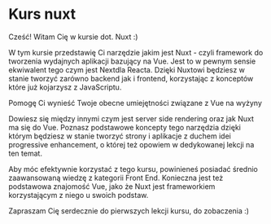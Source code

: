 # Kurs nuxt

Cześć! Witam Cię w kursie dot. Nuxt :) 

W tym kursie przedstawię Ci narzędzie jakim jest Nuxt - czyli framework do tworzenia wydajnych aplikacji bazujący na Vue. Jest to w pewnym sensie ekwiwalent tego czym jest Nextdla Reacta. Dzięki Nuxtowi będziesz w stanie tworzyć zarówno backend jak i frontend, korzystając z konceptów które już kojarzysz z JavaScriptu.

Pomogę Ci wynieść Twoje obecne umiejętności związane z Vue na wyżyny 

Dowiesz się między innymi czym jest server side rendering oraz jak Nuxt ma się do Vue. Poznasz podstawowe koncepty tego narzędzia dzięki którym będziesz w stanie tworzyć strony i aplikacje z duchem idei progressive enhancement, o której też opowiem w dedykowanej lekcji na ten temat.

Aby móc efektywnie korzystać z tego kursu, powinieneś posiadać średnio zaawansowaną wiedzę z kategorii Front End. Konieczna jest też podstawowa znajomość Vue, jako że Nuxt jest frameworkiem korzystającym z niego u swoich podstaw. 

Zapraszam Cię serdecznie do pierwszych lekcji kursu, do zobaczenia :)
